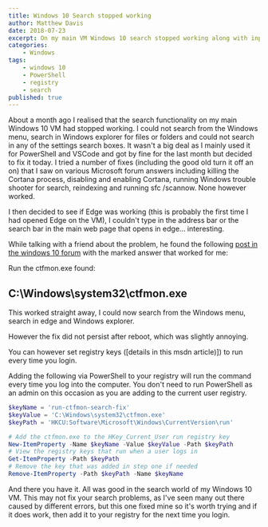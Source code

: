 ```yaml
---
title: Windows 10 Search stopped working
author: Matthew Davis
date: 2018-07-23
excerpt: On my main VM Windows 10 search stopped working along with input to the Edge browser
categories: 
    - Windows
tags:
    - windows 10
    - PowerShell
    - registry
    - search
published: true
---
```


About a month ago I realised that the search functionality on my main Windows 10 VM had stopped working. I could not search from the Windows menu, search in Windows explorer for files or folders and could not search in any of the settings search boxes. It wasn't a big deal as I mainly used it for PowerShell and VSCode and got by fine for the last month but decided to fix it today. I tried a number of fixes (including the good old turn it off an on) that I saw on various Microsoft forum answers including killing the Cortana process, disabling and enabling Cortana, running Windows trouble shooter for search, reindexing and running sfc /scannow. None however worked.

I then decided to see if Edge was working (this is probably the first time I had opened Edge on the VM), I couldn't type in the address bar or the search bar in the main web page that opens in edge... interesting.

While talking with a friend about the problem, he found the following [post in the windows 10 forum] with the marked answer that worked for me: 

Run the ctfmon.exe found:

## C:\Windows\system32\ctfmon.exe

This worked straight away, I could now search from the Windows menu, search in edge and Windows explorer.

However the fix did not persist after reboot, which was slightly annoying.

You can however set registry keys ([details in this msdn article)]) to run every time you login.

Adding the following via PowerShell to your registry will run the command every time you log into the computer. You don't need to run PowerShell as an admin on this occasion as you are adding to the current user registry.

```PowerShell
$keyName = 'run-ctfmon-search-fix'
$keyValue = 'C:\Windows\system32\ctfmon.exe'
$keyPath = 'HKCU:Software\Microsoft\Windows\CurrentVersion\run'

# Add the ctfmon.exe to the HKey_Current_User run registry key
New-ItemProperty -Name $keyName -Value $keyValue -Path $keyPath 
# View the registry keys that run when a user logs in
Get-ItemProperty -Path $keyPath
# Remove the key that was added in step one if needed 
Remove-ItemProperty -Path $keyPath -Name $keyName 
```
And there you have it. All was good in the search world of my Windows 10 VM. This may not fix your search problems, as I've seen many out there caused by different errors, but this one fixed mine so it's worth trying and if it does work, then add it to your registry for the next time you login.


[post in the windows 10 forum]:https://answers.microsoft.com/en-us/windows/forum/windows_10-win_cortana/cant-type-in-windows-10-search-bar/7dce8411-8671-4d3e-90d1-b9bdc0aa4734
[details in this msdn article]:https://docs.microsoft.com/en-gb/windows/desktop/SetupApi/run-and-runonce-registry-keys